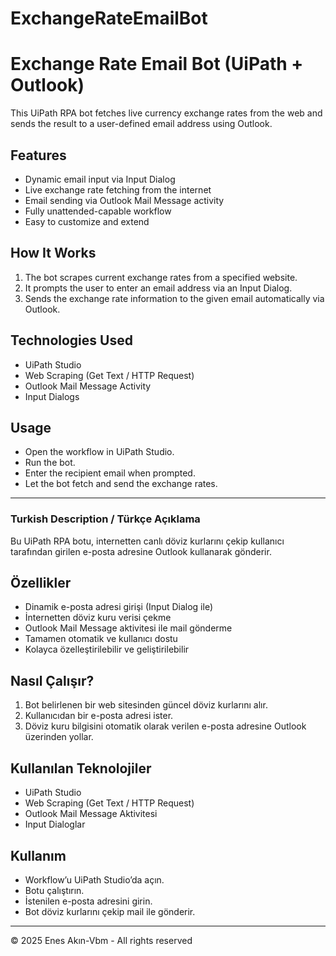 # ExchangeRateEmailBot
# Exchange Rate Email Bot (UiPath + Outlook)

This UiPath RPA bot fetches live currency exchange rates from the web and sends the result to a user-defined email address using Outlook.

## Features
- Dynamic email input via Input Dialog
- Live exchange rate fetching from the internet
- Email sending via Outlook Mail Message activity
- Fully unattended-capable workflow
- Easy to customize and extend

## How It Works
1. The bot scrapes current exchange rates from a specified website.
2. It prompts the user to enter an email address via an Input Dialog.
3. Sends the exchange rate information to the given email automatically via Outlook.

## Technologies Used
- UiPath Studio
- Web Scraping (Get Text / HTTP Request)
- Outlook Mail Message Activity
- Input Dialogs

## Usage
- Open the workflow in UiPath Studio.
- Run the bot.
- Enter the recipient email when prompted.
- Let the bot fetch and send the exchange rates.

---

### Turkish Description / Türkçe Açıklama

Bu UiPath RPA botu, internetten canlı döviz kurlarını çekip kullanıcı tarafından girilen e-posta adresine Outlook kullanarak gönderir.

## Özellikler
- Dinamik e-posta adresi girişi (Input Dialog ile)
- İnternetten döviz kuru verisi çekme
- Outlook Mail Message aktivitesi ile mail gönderme
- Tamamen otomatik ve kullanıcı dostu
- Kolayca özelleştirilebilir ve geliştirilebilir

## Nasıl Çalışır?
1. Bot belirlenen bir web sitesinden güncel döviz kurlarını alır.
2. Kullanıcıdan bir e-posta adresi ister.
3. Döviz kuru bilgisini otomatik olarak verilen e-posta adresine Outlook üzerinden yollar.

## Kullanılan Teknolojiler
- UiPath Studio
- Web Scraping (Get Text / HTTP Request)
- Outlook Mail Message Aktivitesi
- Input Dialoglar

## Kullanım
- Workflow’u UiPath Studio’da açın.
- Botu çalıştırın.
- İstenilen e-posta adresini girin.
- Bot döviz kurlarını çekip mail ile gönderir.

---

© 2025 Enes Akın-Vbm - All rights reserved
